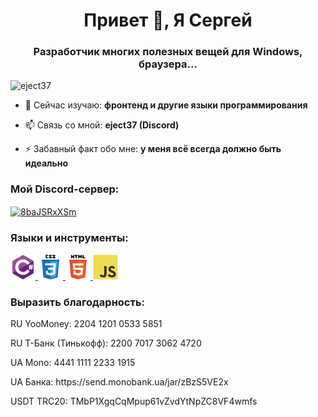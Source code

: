 <h1 align="center">Привет 👋, Я Сергей</h1>
<h3 align="center">Разработчик многих полезных вещей для Windows, браузера...</h3>

<p align="left"> <img src="https://komarev.com/ghpvc/?username=eject37&label=Profile%20views&color=0e75b6&style=flat" alt="eject37" /> </p>

- 🌱 Сейчас изучаю: **фронтенд и другие языки программирования**

- 📫 Связь со мной: **eject37 (Discord)**

- ⚡ Забавный факт обо мне: **у меня всё всегда должно быть идеально**

<h3 align="left">Мой Discord-сервер:</h3>
<p align="left">
<a href="https://discord.gg/8baJSRxXSm" target="blank"><img align="center" src="https://raw.githubusercontent.com/rahuldkjain/github-profile-readme-generator/master/src/images/icons/Social/discord.svg" alt="8baJSRxXSm" height="30" width="40" /></a>
</p>

<h3 align="left">Языки и инструменты:</h3>
<p align="left"> <a href="https://www.w3schools.com/cs/" target="_blank" rel="noreferrer"> <img src="https://raw.githubusercontent.com/devicons/devicon/master/icons/csharp/csharp-original.svg" alt="csharp" width="40" height="40"/> </a> <a href="https://www.w3schools.com/css/" target="_blank" rel="noreferrer"> <img src="https://raw.githubusercontent.com/devicons/devicon/master/icons/css3/css3-original-wordmark.svg" alt="css3" width="40" height="40"/> </a> <a href="https://www.w3.org/html/" target="_blank" rel="noreferrer"> <img src="https://raw.githubusercontent.com/devicons/devicon/master/icons/html5/html5-original-wordmark.svg" alt="html5" width="40" height="40"/> </a> <a href="https://developer.mozilla.org/en-US/docs/Web/JavaScript" target="_blank" rel="noreferrer"> <img src="https://raw.githubusercontent.com/devicons/devicon/master/icons/javascript/javascript-original.svg" alt="javascript" width="40" height="40"/> </a> </p>

<h3 align="left">Выразить благодарность:</h3>
<p>RU YooMoney: 2204 1201 0533 5851</p>
<p>RU Т-Банк (Тинькофф): 2200 7017 3062 4720</p>
<p>UA Mono: 4441 1111 2233 1915</p>
<p>UA Банка: https://send.monobank.ua/jar/zBzS5VE2x</p>
<p>USDT TRC20: TMbP1XgqCqMpup61vZvdYtNpZC8VF4wmfs</p><br><br>
